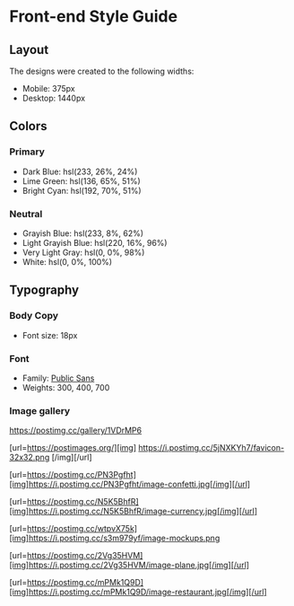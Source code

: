 # Front-end Style Guide

## Layout

The designs were created to the following widths:

- Mobile: 375px
- Desktop: 1440px

## Colors

### Primary

- Dark Blue: hsl(233, 26%, 24%)
- Lime Green: hsl(136, 65%, 51%)
- Bright Cyan: hsl(192, 70%, 51%)

### Neutral

- Grayish Blue: hsl(233, 8%, 62%)
- Light Grayish Blue: hsl(220, 16%, 96%)
- Very Light Gray: hsl(0, 0%, 98%)
- White: hsl(0, 0%, 100%)

## Typography

### Body Copy

- Font size: 18px

### Font

- Family: [Public Sans](https://fonts.google.com/specimen/Public+Sans)
- Weights: 300, 400, 700

### Image gallery

https://postimg.cc/gallery/1VDrMP6

[url=https://postimages.org/][img]
https://i.postimg.cc/5jNXKYh7/favicon-32x32.png
[/img][/url]

[url=https://postimg.cc/PN3Pgfht][img]https://i.postimg.cc/PN3Pgfht/image-confetti.jpg[/img][/url]

[url=https://postimg.cc/N5K5BhfR][img]https://i.postimg.cc/N5K5BhfR/image-currency.jpg[/img][/url]

[url=https://postimg.cc/wtpvX75k][img]https://i.postimg.cc/s3m979yf/image-mockups.png

[url=https://postimg.cc/2Vg35HVM][img]https://i.postimg.cc/2Vg35HVM/image-plane.jpg[/img][/url]

[url=https://postimg.cc/mPMk1Q9D][img]https://i.postimg.cc/mPMk1Q9D/image-restaurant.jpg[/img][/url]
